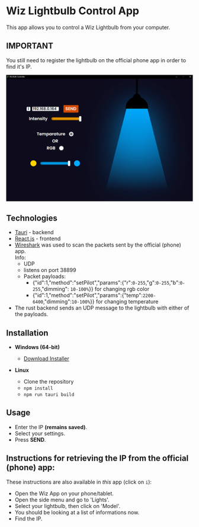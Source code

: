 # Wiz Lightbulb Control App

This app allows you to control a Wiz Lightbulb from your computer.

## IMPORTANT

You still need to register the lightbulb on the official phone app in order to find it's IP.

![](/images/app-example.png)

## Technologies

- [Tauri](https://tauri.app/) - backend
- [React.js](https://react.dev/) - frontend
- [Wireshark](https://www.wireshark.org/) was used to scan the packets sent by the official (phone) app.  
Info:
  - UDP
  - listens on port 38899
  - Packet payloads:
    - {"id":1,"method":"setPilot","params":{"r":`0-255`,"g":`0-255`,"b":`0-255`,"dimming": `10-100%`}} for changing rgb color
    - {"id":1,"method":"setPilot","params":{"temp":`2200-6400`,"dimming":`10-100%`}} for changing temperature
- The rust backend sends an UDP message to the lightbulb with either of the payloads.



## Installation

- **Windows (64-bit)**

  - [Download Installer](https://github.com/rVladq/Wiz_Lightbulb_Controller/blob/main/wiz_0.1.0_x64-setup.exe)

- **Linux**
  - Clone the repository
  - `npm install`
  - `npm run tauri build`

## Usage

   - Enter the IP **(remains saved)**.
   - Select your settings.
   - Press **SEND**.

## Instructions for retrieving the IP from the official (phone) app:

These instructions are also available in *this* app (click on `i`):

- Open the Wiz App on your phone/tablet.
- Open the side menu and go to 'Lights'.
- Select your lightbulb, then click on 'Model'.
- You should be looking at a list of informations now.
- Find the IP.
